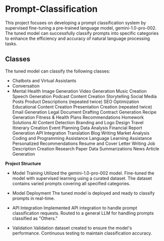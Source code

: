 # Prompt-Classification
This project focuses on developing a prompt classification system by supervised fine-tuning a pre-trained language model, gemini-1.0-pro-002. The tuned model can successfully classify prompts into specific categories to enhance the efficiency and accuracy of natural language processing tasks.

## Classes
The tuned model can classify the following classes:

- Chatbots and Virtual Assistants
- Conversation
- Mental Health
Image Generation
Video Generation
Music Creation
Speech Generation
Podcast Content Creation
Storytelling
Social Media Posts
Product Descriptions (repeated twice)
SEO Optimization
Educational Content Creation
Presentation Creation (repeated twice)
Email Generation
Legal Document Drafting
Contract Generation
Recipe Generation
Fitness & Health Plans Recommendations
Homework Solutions
AI Content Detection
Branding and Logo Design
Travel Itinerary Creation
Event Planning
Data Analysis
Financial Report Generation
API Integration
Translation
Blog Writing
Market Analysis
Coding and Programming Assistance
Language Learning Assistance
Personalized Recommendations
Resume and Cover Letter Writing
Job Description Creation
Research Paper Data
Summarizations
News Article Generation

**Project Structure**

- Model Training
Utilized the gemini-1.0-pro-002 model.
Fine-tuned the model with supervised learning using a curated dataset.
The dataset contains varied prompts covering all specified categories.

- Model Deployment
The tuned model is deployed and ready to classify prompts in real-time.

- API Integration
Implemented API integration to handle prompt classification requests.
Routed to a general LLM for handling prompts classified as "Others."

- Validation
Validation dataset created to ensure the model's performance.
Continuous testing to maintain classification accuracy.
